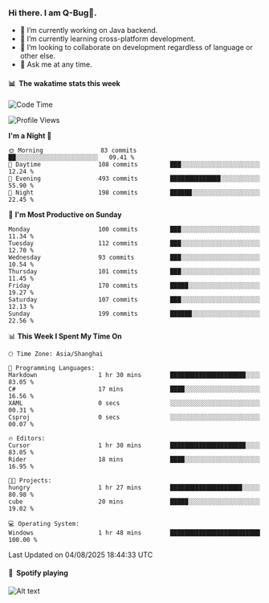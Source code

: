 ### Hi there. I am Q-Bug🐞.

- 🔭 I’m currently working on Java backend.
- 🌱 I’m currently learning cross-platform development.
- 👯 I’m looking to collaborate on development regardless of language or other else.
- 💬 Ask me at any time.

#### 📊 &nbsp;**The wakatime stats this week**  
<!--START_SECTION:waka-->
![Code Time](http://img.shields.io/badge/Code%20Time-333%20hrs%2023%20mins-blue)

![Profile Views](http://img.shields.io/badge/Profile%20Views-0-blue)

**I'm a Night 🦉** 

```text
🌞 Morning                83 commits          ██░░░░░░░░░░░░░░░░░░░░░░░   09.41 % 
🌆 Daytime                108 commits         ███░░░░░░░░░░░░░░░░░░░░░░   12.24 % 
🌃 Evening                493 commits         ██████████████░░░░░░░░░░░   55.90 % 
🌙 Night                  198 commits         ██████░░░░░░░░░░░░░░░░░░░   22.45 % 
```
📅 **I'm Most Productive on Sunday** 

```text
Monday                   100 commits         ███░░░░░░░░░░░░░░░░░░░░░░   11.34 % 
Tuesday                  112 commits         ███░░░░░░░░░░░░░░░░░░░░░░   12.70 % 
Wednesday                93 commits          ███░░░░░░░░░░░░░░░░░░░░░░   10.54 % 
Thursday                 101 commits         ███░░░░░░░░░░░░░░░░░░░░░░   11.45 % 
Friday                   170 commits         █████░░░░░░░░░░░░░░░░░░░░   19.27 % 
Saturday                 107 commits         ███░░░░░░░░░░░░░░░░░░░░░░   12.13 % 
Sunday                   199 commits         ██████░░░░░░░░░░░░░░░░░░░   22.56 % 
```


📊 **This Week I Spent My Time On** 

```text
🕑︎ Time Zone: Asia/Shanghai

💬 Programming Languages: 
Markdown                 1 hr 30 mins        █████████████████████░░░░   83.05 % 
C#                       17 mins             ████░░░░░░░░░░░░░░░░░░░░░   16.56 % 
XAML                     0 secs              ░░░░░░░░░░░░░░░░░░░░░░░░░   00.31 % 
Csproj                   0 secs              ░░░░░░░░░░░░░░░░░░░░░░░░░   00.07 % 

🔥 Editors: 
Cursor                   1 hr 30 mins        █████████████████████░░░░   83.05 % 
Rider                    18 mins             ████░░░░░░░░░░░░░░░░░░░░░   16.95 % 

🐱‍💻 Projects: 
hungry                   1 hr 27 mins        ████████████████████░░░░░   80.98 % 
cube                     20 mins             █████░░░░░░░░░░░░░░░░░░░░   19.02 % 

💻 Operating System: 
Windows                  1 hr 48 mins        █████████████████████████   100.00 % 
```


 Last Updated on 04/08/2025 18:44:33 UTC
<!--END_SECTION:waka-->

#### 🎵 &nbsp;**Spotify playing**  
![Alt text](https://spotify-recently-played-readme.vercel.app/api?user=e5y1o4x7kdt9kf2blu4wvmb4s&unique={true|1|on|yes})
